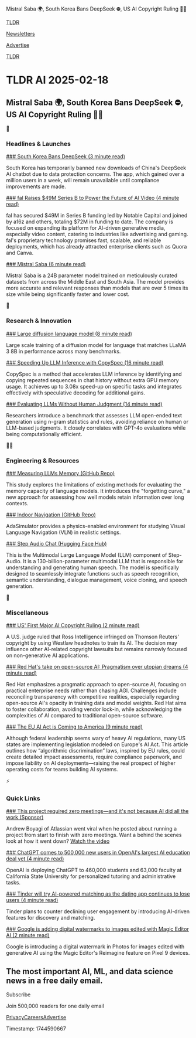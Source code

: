Mistral Saba 🌍, South Korea Bans DeepSeek ⛔, US AI Copyright Ruling 🧑‍⚖️

[TLDR](/)

[Newsletters](/newsletters)

[Advertise](https://advertise.tldr.tech/)

[TLDR](/)

# TLDR AI 2025-02-18

## Mistral Saba 🌍, South Korea Bans DeepSeek ⛔, US AI Copyright Ruling 🧑‍⚖️

🚀

### Headlines & Launches

[### South Korea Bans DeepSeek (3 minute read)](https://www.bbc.com/news/articles/clyzym0vn8go?utm_source=tldrai)

South Korea has temporarily banned new downloads of China's DeepSeek AI chatbot due to data protection concerns. The app, which gained over a million users in a week, will remain unavailable until compliance improvements are made.

[### fal Raises $49M Series B to Power the Future of AI Video (4 minute read)](https://blog.fal.ai/fal-raises-49m-series-b-to-power-the-future-of-ai-video/?utm_source=tldrai)

fal has secured $49M in Series B funding led by Notable Capital and joined by a16z and others, totaling $72M in funding to date. The company is focused on expanding its platform for AI-driven generative media, especially video content, catering to industries like advertising and gaming. fal's proprietary technology promises fast, scalable, and reliable deployments, which has already attracted enterprise clients such as Quora and Canva.

[### Mistral Saba (6 minute read)](https://mistral.ai/en/news/mistral-saba?utm_source=tldrai)

Mistral Saba is a 24B parameter model trained on meticulously curated datasets from across the Middle East and South Asia. The model provides more accurate and relevant responses than models that are over 5 times its size while being significantly faster and lower cost.

🧠

### Research & Innovation

[### Large diffusion language model (8 minute read)](https://ml-gsai.github.io/LLaDA-demo/?utm_source=tldrai)

Large scale training of a diffusion model for language that matches LLaMA 3 8B in performance across many benchmarks.

[### Speeding Up LLM Inference with CopySpec (16 minute read)](https://arxiv.org/abs/2502.08923v1?utm_source=tldrai)

CopySpec is a method that accelerates LLM inference by identifying and copying repeated sequences in chat history without extra GPU memory usage. It achieves up to 3.08x speed-up on specific tasks and integrates effectively with speculative decoding for additional gains.

[### Evaluating LLMs Without Human Judgment (14 minute read)](https://arxiv.org/abs/2502.09316v1?utm_source=tldrai)

Researchers introduce a benchmark that assesses LLM open-ended text generation using n-gram statistics and rules, avoiding reliance on human or LLM-based judgments. It closely correlates with GPT-4o evaluations while being computationally efficient.

👨‍💻

### Engineering & Resources

[### Measuring LLMs Memory (GitHub Repo)](https://github.com/1azybug/forgettingcurve?utm_source=tldrai)

This study explores the limitations of existing methods for evaluating the memory capacity of language models. It introduces the "forgetting curve," a new approach for assessing how well models retain information over long contexts.

[### Indoor Navigation (GitHub Repo)](https://github.com/dillonloh/adavln?utm_source=tldrai)

AdaSimulator provides a physics-enabled environment for studying Visual Language Navigation (VLN) in realistic settings.

[### Step Audio Chat (Hugging Face Hub)](https://huggingface.co/stepfun-ai/Step-Audio-Chat?utm_source=tldrai)

This is the Multimodal Large Language Model (LLM) component of Step-Audio. It is a 130-billion-parameter multimodal LLM that is responsible for understanding and generating human speech. The model is specifically designed to seamlessly integrate functions such as speech recognition, semantic understanding, dialogue management, voice cloning, and speech generation.

🎁

### Miscellaneous

[### US' First Major AI Copyright Ruling (2 minute read)](https://www.jdsupra.com/legalnews/surprise-move-judge-walks-back-ai-6219521/?utm_source=tldrai)

A U.S. judge ruled that Ross Intelligence infringed on Thomson Reuters' copyright by using Westlaw headnotes to train its AI. The decision may influence other AI-related copyright lawsuits but remains narrowly focused on non-generative AI applications.

[### Red Hat's take on open-source AI: Pragmatism over utopian dreams (4 minute read)](https://www.zdnet.com/article/red-hats-take-on-open-source-ai-pragmatism-over-utopian-dreams/?utm_source=tldrai)

Red Hat emphasizes a pragmatic approach to open-source AI, focusing on practical enterprise needs rather than chasing AGI. Challenges include reconciling transparency with competitive realities, especially regarding open-source AI's opacity in training data and model weights. Red Hat aims to foster collaboration, avoiding vendor lock-in, while acknowledging the complexities of AI compared to traditional open-source software.

[### The EU AI Act is Coming to America (9 minute read)](https://www.hyperdimensional.co/p/the-eu-ai-act-is-coming-to-america?utm_source=tldrai)

Although federal leadership seems wary of heavy AI regulations, many US states are implementing legislation modeled on Europe's AI Act. This article outlines how “algorithmic discrimination” laws, inspired by EU rules, could create detailed impact assessments, require compliance paperwork, and impose liability on AI deployments—raising the real prospect of higher operating costs for teams building AI systems.

⚡️

### Quick Links

[### This project required zero meetings—and it's not because AI did all the work (Sponsor)](https://www.atlassian.com/webinars/business/how-we-ran-a-project-without-any-meetings-at-atlassian?utm_source=tldr&amp;utm_medium=paid-display&amp;utm_campaign=P:loom*O:clm*C:webinar*H:fy25q3*I:loom-ent-awareness*Y:loom*)

Andrew Boyagi of Atlassian went viral when he posted about running a project from start to finish with zero meetings. Want a behind the scenes look at how it went down? [Watch the video](https://www.atlassian.com/webinars/business/how-we-ran-a-project-without-any-meetings-at-atlassian?utm_source=tldr&utm_medium=paid-display&utm_campaign=P:loom*O:clm*C:webinar*H:fy25q3*I:loom-ent-awareness*Y:loom*)

[### ChatGPT comes to 500,000 new users in OpenAI's largest AI education deal yet (4 minute read)](https://arstechnica.com/ai/2025/02/chatgpt-comes-to-500000-new-users-in-openais-largest-ai-education-deal-yet/?utm_source=tldrai)

OpenAI is deploying ChatGPT to 460,000 students and 63,000 faculty at California State University for personalized tutoring and administrative tasks.

[### Tinder will try AI-powered matching as the dating app continues to lose users (4 minute read)](https://techcrunch.com/2025/02/06/tinder-will-try-ai-powered-matching-as-the-dating-app-continues-to-lose-users/?utm_source=tldrai)

Tinder plans to counter declining user engagement by introducing AI-driven features for discovery and matching.

[### Google is adding digital watermarks to images edited with Magic Editor AI (2 minute read)](https://techcrunch.com/2025/02/06/google-is-adding-digital-watermarks-to-images-edited-with-magic-editor-ai/?utm_source=tldrai)

Google is introducing a digital watermark in Photos for images edited with generative AI using the Magic Editor's Reimagine feature on Pixel 9 devices.

## The most important AI, ML, and data science news in a free daily email.

Subscribe

Join 500,000 readers for one daily email

[Privacy](/privacy)[Careers](https://jobs.ashbyhq.com/tldr.tech)[Advertise](/ai/advertise)

Timestamp: 1744590667